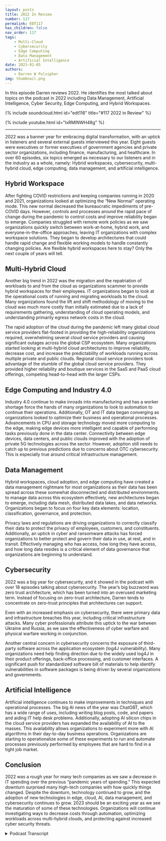```yaml
---
layout: posts
title: 2022 In Review
number: 117
permalink: EDT117
has_children: false
nav_order: 117
tags:
    - Multi-Cloud
    - Cybersecurity
    - Edge Computing
    - Data Management
    - Artificial Intelligence
date: 2023-01-05
authors:
    - Darren W Pulsipher
img: thumbnail.png
---
```


In this episode Darren reviews 2022. He identifies the most talked about topics on the podcast in 2022 including Data Management, Artificial Intelligence, Cyber Security, Edge Computing, and Hybrid Workspaces.

{% include soundcloud.html id="edt116" title="#117 2022 in Review" %}

{% include youtube.html id="lxRMINWH48g" %}

---
2022 was a banner year for embracing digital transformation, with an uptick in listeners and several external guests interviewed this year. Eight guests were executives or former executives of government agencies and private sector organizations, including finance, manufacturing, and healthcare. In over 60 episodes, six topics emerged as necessary to our listeners and in the industry as a whole, namely: Hybrid workspaces, cybersecurity, multi-hybrid cloud, edge computing, data management, and artificial intelligence.

## Hybrid Workspace

After fighting COVID restrictions and keeping companies running in 2020 and 2021, organizations looked at optimizing the “New Normal” operating mode. This new normal decreased the bureaucratic impediments of pre-COVID days. However, controls and processes around the rapid pace of change during the pandemic to control costs and improve reliability began to emerge. Companies struggled with remote work policies as we saw organizations quickly switch between work-at-home, hybrid work, and everyone-in-the-office approaches, leaving IT organizations with complex workspace solutions. They began to develop architectures that could handle rapid change and flexible working models to handle constantly changing policies. Are flexible hybrid workspaces here to stay? Only the next couple of years will tell.

## Multi-Hybrid Cloud

Another big trend in 2022 was the migration and the repatriation of workloads to and from the cloud as organizations scammer to provide hybrid workspaces for their employees. IT organizations began to look at the operational costs of running and migrating workloads to the cloud. Many organizations found the lift and shift methodology of moving to the cloud was much more costly than initially estimated due to a lack of requirements gathering, understanding of cloud operating models, and understanding primarily egress network costs in the cloud.

The rapid adoption of the cloud during the pandemic left many global cloud service providers flat-footed in providing the high-reliability organizations required, overwhelming several cloud service providers and causing significant outages across the global CSP ecosystem. Many organizations started looking at multi-hybrid cloud architectures to improve reliability, decrease cost, and increase the predictability of workloads running across multiple private and public clouds. Regional cloud service providers took advantage of the stumble of the global cloud service providers. They provided higher reliability and boutique services in the SaaS and PaaS cloud offerings, competing head-to-head with the larger CSPs.

## Edge Computing and Industry 4.0

Industry 4.0 continue to make inroads into manufacturing and has a worker shortage force the hands of many organizations to look to automation to continue their operations. Additionally, OT and IT data began converging as organizations looked to optimize their business and operational processes. Advancements in CPU and storage technology moved more computing to the edge, making edge devices more intelligent and capable of performing tasks previously done in the data center. Connectivity between edge devices, data centers, and public clouds improved with the adoption of private 5G technologies across the sector. However, adoption still needs to catch up to previous predictions due to concerns about OTC cybersecurity. This is especially true around critical infrastructure management.

## Data Management

Hybrid workspaces, cloud adoption, and edge computing have created a data management nightmare for most organizations as their data has been spread across these somewhat disconnected and distributed environments. to manage data across this ecosystem effectively, new architectures began to emerge, including data mesh, distributed data lakes, and data networks. Organizations began to focus on four key data elements: location, classification, governance, and protection.

Privacy laws and regulations are driving organizations to correctly classify their data to protect the privacy of employees, customers, and constituents. Additionally, an uptick in cyber and ransomware attacks has forced organizations to better protect and govern their data in use, at rest, and in transit. Effectively managing who has access, how long they have access, and how long data resides is a critical element of data governance that organizations are beginning to understand.

## Cybersecurity

2022 was a big year for cybersecurity, and it showed in the podcast with over 18 episodes talking about cybersecurity. The year’s big buzzword was zero trust architecture, which has been turned into an overused marketing term. Instead of focusing on zero-trust architecture, Darren tends to concentrate on zero-trust principles that architectures can support.

Even with an increased emphasis on cybersecurity, there were primary data and infrastructure breaches this year, including critical infrastructure attacks. Many cyber professionals attribute this uptick to the war between Ukraine and Russia, as we saw the effectiveness of cyber warfare and physical warfare working in conjunction.

Another central concern in cybersecurity concerns the exposure of third-party software across the application ecosystem (log4J vulnerability). Many organizations need help finding direction due to the widely used log4J in their product offerings, back-office processing, and customer interfaces. A significant push for standardized software bill of materials to help identify vulnerabilities in software packages is being driven by several organizations and governments.

## Artificial Intelligence

Artificial intelligence continues to make improvements in techniques and operational processes. The big AI news of the year was ChatGBT, which has a wide range of uses, including writing blog posts, code, and papers and aiding IT help desk problems. Additionally, adopting AI silicon chips in the cloud service providers has expanded the availability of AI to the masses. This availability allows organizations to experiment more with AI algorithms in their day-to-day business operations. Organizations are starting to operationalize some of these experiments to run and automate processes previously performed by employees that are hard to find in a tight job market.

## Conclusion

2022 was a rough year for many tech companies as we saw a decrease in IT spending over the previous “pandemic years of spending.” This expected downturn surprised many high-tech companies with how quickly things changed. Despite the downturn, technology continued to grow, and the adoption of new technologies in edge, cloud, AI, data management, and cybersecurity continues to grow. 2023 should be an exciting year as we see the maturation of some of these technologies. Organizations will continue investigating ways to decrease costs through automation, optimizing workloads across multi-hybrid clouds, and protecting against increased cyber security threats.

<details>

<summary> Podcast Transcript </summary>

On today's episode,
a look back at 2022.
Hey, today it's just me on the podcast
talking about the big trends
that we saw in 2022,
especially on our podcast.
And it was really kind of fun to go back
and take a look at all
the different podcasts
that we did over this last year
and find out, yeah,
where do we spend most of our time?
And I actually had a lot of fun doing this
because it brought back
memories of people I interviewed.
We did eight executive interviews
this last year,
great interviews
with former CEOs, CTOs, CEOs.
It was wonderful talking to them
about their experience in managing
organizations through technology
transformations and and all the above.
And in those interviews
and several other interviews that we did,
we found six really major trends
that we saw in 2022.
The trends are here you go.
Drum roll, please.
Hybrid workspace,
cybersecurity, cloud technology,
edge computing, data management,
and of course, the one that everyone's
thinking about, artificial intelligence.
We're still waiting for the,
you know, the the A.I.
to take over the world.
Hasn't happened yet.
Don't think it will in 2023.
But we saw an emergence
of some really cool AI tools in 2022.
Let's dive right into each one of these
and let's start with probably
the most profound thing that we saw in
At the beginning of 2022,
it was just getting out of COVID.
People were starting
to go back to the office.
There were a lot of fits and starts
on that because of outbreaks and caution.
And but during COVID,
it moved really fast.
They move really fast to get people
working from home at Starbucks,
in cabins in the mountains. It was crazy.
People were working
from all over the place
and people started
going back into the office.
So we needed this real flexibility
on, Hey, where is my work?
Is my work just on my laptop?
Is it up in the cloud?
Is it in virtual
desktops, in VDI, in my data center or in
It was it was an interesting
time to see what was going on.
At the same time,
we saw a lot of pressure,
a lot of pressure from cost pressures
on a decrease.
It cost because during COVID we kind of
let it costs run a little rampant
because we wanted people working so
that we can continue the business growing.
This was great for I.T.
They were able to move very quickly
and got the funding that they needed.
But 2022 saw a pullback
a little bit on that.
We got to control costs.
We still need to move fast like we did,
and we showed that
we could during the pandemic,
but we also needed
to put some controls in place so we didn't
blow things out of proportion.
We didn't, you know, blow, blow
the budget on everything.
So it was an interesting time in 2020
to have lots of podcast
episodes on the normal getting back
to the new normal and what that means
and cultural change during the pandemic
and how that affected everyone.
Go back and listen to
those are fascinating
discussions that we had with people
from several different industries
inside Intel as well as outside of Intel
in government and industry.
It was really fascinating.
Another major trend that we saw was cloud
computing,
another uptick in cloud computing,
more people moving to the cloud.
And we also saw a big surge
in regional clouds,
smaller cloud service providers
that are more a little bit more boutique
and can provide different services than
the big global cloud service providers.
And we saw people moving to them
because as from reliability,
we had several
cloud outages in the major CSPs this year.
I think the massive growth got a little
in front of them, a little bit.
Also, the cloud service
providers of global ones were moving up
the stack into new SAS
and Paths platforms, which
they maybe weren't architected completely.
Great. So we ran into some problems.
There were some outages that caused
some major outages
for for large companies.
So we started seeing also these companies
look at not just putting all their eggs
into one cloud service provider,
but into multiple cloud service providers
and also on their own data centers
in private cloud, we saw an interesting
uptick in private cloud.
We're seeing a lot of rumors around
Broadcom buying VMware,
which is the largest
private cloud software vendor, VMware.
And we saw some competitors
make some really strong
footholds in the private cloud space.
And competition is always good.
We like competition because it improves
the technology and the offerings
and possibly will decrease in price
in the private cloud.
So the multi hybrid cloud really started
to take its form this last year
because of some faltering that we saw
in the typical cloud service providers.
Another thing that we saw
that people were a little bit shocked of,
we had three episodes on this alone
was controlling costs in the cloud.
A lot of people see this sticker shock
when they first
get their first monthly cloud bill
and they're like, Oh my goodness,
that was more than what I expected.
There are a lot of
there are a lot of nuances to cloud costs,
especially when it comes to egress
and network.
Network costs.
Those things
tend to get people a little off guard
because they're not quite
used to the change
in operating that you do when you move to
a cloud service providers.
A lot of people
that got stuck with really large
cloud bills were the lift and shift.
I'm just going to lift
what I have shift in the cloud
and and work like normal day.
They typically ran into higher costs
in what they expected.
So again, we see cloud strategy
really taking place in 2022, really
that multi hybrid cloud as options
that people are looking for.
Now, another really big trend that we saw
in 2022 was edge computing.
And as the edge has become more capable,
we can do really crazy things on the edge.
Now because there's so much compute power
in these small form factors
and low wattage that we're starting
to see more capabilities out to the edge,
which means we have a lot
of really interesting things
going on out there
like t operational technology and i.t.
Information technology,
convergence is starting to happen
where i'm moving data across
those typically air gapped boundaries
and that
in itself has caused a whole bunch
of interesting problems in cybersecurity,
which we'll get to later.
And we're certainly seeing it across
multiple verticals health care,
manufacturing, energy
production, transportation.
We're starting to see
the promises of industry
for auto really starting
to take
really starting to come come about.
It's really starting to happen.
It's not moving as fast as we had hoped.
But I think that the emergence of private
And we saw some of the private 5G
offerings happen this year,
which is great with Flex
Ran and things like that,
a lot more flexible.
The barriers to entry into private
than it is for 4G
and other technologies like that.
So edge computing
I think is going to be big again
in 2023 and 2024.
Now that I have all my data scattered
in the cloud, in the data center
and out on the edge everywhere, guess what
the next major thing that we saw this
last year, and I think it's an emerging,
it's very nascent right now.
You're right, it's data management.
So data management took a major,
major role this last year
and people are still trying to grasp it.
They're trying to get their head around it
because my data is now
scattered everywhere.
And so how do I manage all that data?
How do I protect all that data,
and then how do I classify that data?
So those are kind of the
the four key pillars of data management
that we saw location,
classification, governance and protection.
On the classification
side, we're seeing organizations
being I don't know what the right word is
burdened with data
classification because of regulation.
There's a lot of regulations
around data privacy.
That means I have to do a better job
at classifying my data, making sure
that who has access to my data
and the right data
at the right time also ties in to that,
which is data governance, right?
Who has access for how long,
and then how long do I need to keep
keep that data
under this specific classification?
And then the fourth pillar,
of course, is protection.
Really interest
staying interesting and growth
in data protection specifically around
confidential computing.
So if you don't know
what confidential computing is,
we had like four podcasts
on confidential computing.
Really fascinating stuff.
It's protecting our data in use.
So encrypting our data while we're using
our data in the CPU and protecting it from
from attacks, cyber attacks and threats,
keeping my secrets secret
and not out on disk and things like that.
Some really cool technology
around encryption
encryption in silicon.
So that gives us the ability to encrypt in
use at rest and in transit.
So take a look at those
those podcasts on confidential computing,
great,
great new technology is like SGX and tDCS,
of course by Intel are available
there that really open the doors to that.
And the great news is some of the cloud
service providers have adopted
those technologies and other technologies
around confidential computing.
So it's now available
to try out in the cloud.
And then also you can buy it
in your own data centers, too.
So really interesting stuff
around this data management concept.
Now the next the next one
and probably in fact,
it was the one that had the most episodes
this year
in 2022 was cybersecurity.
We had oh, 18 to 20 AI.
Some of them were fudged a little bit
because we ended up
talking about cybersecurity,
even though the topic may have been
data management
because cybersecurity plays everywhere.
But there were 18 to
and wow, incredible episodes.
Everything.
Everything from ransomware attacks
to thwarting ransomware attacks to
new ways of looking at micro segmentation
for protection and firewall management.
Really interesting things.
All of us circling around the big buzz
word of the day
is zero trust architecture.
I know we've all heard it.
It's a big buzzword,
it's a marketing term, but
zero trust architecture
principles are real
and they're starting to be used
more and more.
So this is something
we most definitely want to keep an eye on.
We saw a lot this year in Zero Trust.
Everyone says they have zero trust.
Look at the principles.
It's not just an architecture.
It's also has to do with process
improvement that you need to put in place.
It's a new way of thinking about
security in the cloud,
in your data center
and also on the edge as well.
Also, we saw major breaches
in ransomware attacks in security,
critical infrastructure,
security was attacked heavily this year.
The war between the Ukraine
and Russia unleashed
a bunch of cyber attacks during that war
on each country
and also our allies to those countries.
So really interesting to see how
cyber security and cyber warfare
is going to play
with physical warfare
in conjunction in the future.
Interestingly enough,
a lot of surveys were done this last year
on cyber security.
Number one,
threat number one attack, phishing.
It still remains the primary attack vector
because humans are involved.
I myself have fallen.
I've fallen to the phishing attacks
that are it
department does on its own employees.
So I've had to take the training
a couple of times
because I said, Oh,
that looks really interesting.
I think we all kind of fall for that.
Sometimes.
Got to be more careful.
So we have to be cautious of the
phishing attacks that are out there.
And then probably the most notarized
or our of those famous
things that happened this year
where software supply chain attacks,
we had log forge with vulnerabilities
that were exposed.
Right.
That was huge because
almost everyone uses log for G
and it caught a lot of i.t organizations
and software development organizations
a little off,
off foot,
maybe on their back foot a little bit
because they weren't
sure if they had log, forge or not.
So we saw a big huge cry for
we need software bill of materials
when you're delivering software
or using software.
And there's been some standards groups
that have come up like ECF
s bomb group, the software bomb group
that have come up with some standards
around
software bombs,
how to use them, how to produce them
so that we can get a better idea
of where we do have vulnerabilities
in our workloads, in our infrastructure,
both in the cloud, on the edge
and in the data center.
So cybersecurity will continue
to be big in 2023.
Kind of check out my next episode
where I go in
depth on 2023 what I think the big items
will be that year
and we'll get some feedback
from you guys, my listeners
too, to see what you think about that.
Now the last one
and probably the coolest one, right?
Because it's bleeding edge stuff.
No, it's not Quantum computing.
There were some inroads in quantum,
but artificial intelligence
AI that that was a big one.
This last year.
We did several episodes on the podcast
about it.
Probably the biggest news in
AI this last year and towards
the end of the year was open A.I.
releasing Chat GB t
Pig. You know, I played around with it
a little bit.
It's pretty cool, I have to admit,
and it possibilities of it.
My brain are just starting to wrap around
what can I really do with this thing?
And it's pretty impressive.
So a generalized solution like that
that I can use
in several different things,
even maybe even responding
to your comments on my podcast,
my come from Chat GB t,
I don't know, we'll have to wait and see,
but it can also help write code.
It can help.
There's a lot of things in chat Gee GB t
that we're seeing interesting things now.
Also this last year
we saw a huge uptick in AI silicon chips.
So these are chips, neuromorphic computing
chips that are available
to purchase
and or rent from the cloud
service providers
where many of the cloud service
providers have adopted
neuromorphic computing as an offering
where it is so screaming fast
when it comes to training and inference
and things like that,
much faster
even than the GPUs at a lower wattage.
Those are now available in the cloud
or for purchasing your own data center.
And some of the wattage is even so small
that we can push it down into edge
devices.
We're talking 2 to 5 watts type of thing.
So really cool stuff for the Edge
and A.I.
chips that came out this this year.
Also, we're starting to see organizations
move out of using
AI in a science experiment
into operationalizing AI
in their day to day
workflows that they're doing in their
in their day
to day business that they have.
So that's another major uptick.
And we're feeling
the growing pains around operationalizing
A.I..
We're starting to see the emergence of
AI ops, just like DevOps.
We've got air ops
and we're seeing and we're bumping up
against some of the rough edges.
It'll get polished off, Will will grow
over the next couple of years
in the air space as it becomes
more readily available and operational.
I so I can, I can churn out
a I applications more readily.
Now another thing that we saw
and this is really interesting
is we saw new types of cyber attacks.
Again, cyber cyber security comes up,
but new types of cyber attacks on A.I.
and and A.I.
because A.I.
has more moving parts than a typical
application,
because I have my application,
I also have my data
that's driving the application
and the data that I'm analyzing
and the data them spitting out.
So lots of moving parts there.
And a lot of times with A.I.,
I'm dealing with the real world.
There's been some interesting
AI attacks that we've seen
that are attacking both the model
by changing parts of the model
or attacking the model
through the input coming in
by sending different types of disruption
into those input data streams.
We're starting to see the AI models
miss things and things.
So cyber attacks and I are increasing.
Research is being done on this
to how that's worked out as well.
So I hope your 2022 was a good year.
It was a transformational year
for a lot of people.
I think we saw that in the tech markets
as tech kind of stumbled a little bit
this last year
as far as we had this big, huge
two years of just spending like crazy
to keep every everything going.
And we had what I would call
a typical drawback after that.
And we had some stumbles,
but we absolutely do.
The chip shortage being one of those
stumbles, which
we continue to go through, the chip
shortage, especially on edge devices.
The automotive industry, for example,
is still has a major
chip shortage
that we're trying to get through still.
But 2023
I think will be an interesting year.
I think it's another transition year.
I'm hoping towards the end of the year
we'll see this massive
growth in these technologies
and maybe more.
But check out my next podcast episode
where we'll go more in
depth in what I see coming in 2023.

</details>
